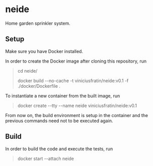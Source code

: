 # neide
Home garden sprinkler system.

## Setup
Make sure you have Docker installed.

In order to create the Docker image after cloning this repository, run

> cd neide/
>
> docker build --no-cache -t viniciusfratin/neide:v0.1 -f ./docker/Dockerfile .

To instantiate a new container from the built image, run

> docker create --tty --name neide viniciusfratin/neide:v0.1

From now on, the build environment is setup in the container and the previous commands need not to be executed again.

## Build
In order to build the code and execute the tests, run

> docker start --attach neide
